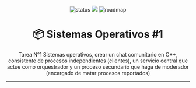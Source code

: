 <!-- Encabezado centrado con logo/emoji -->
<p align="center">
  <img src="https://img.shields.io/badge/status-en%20progreso-informational" alt="status">
  <img src="https://img.shields.io/badge/CIT2010-8A2BE2">
  <img src="https://img.shields.io/badge/roadmap-0%25-blue" alt="roadmap">
</p>

<h1 align="center">📦 Sistemas Operativos #1</h1>

<p align="center">
Tarea N°1 Sistemas operativos, crear un chat comunitario en C++, consistente de procesos independientes (clientes), un servicio central que actue como orquestrador y un proceso secundario que haga de moderador (encargado de matar procesos reportados)
</p>

---

